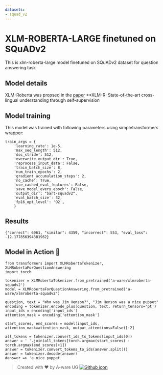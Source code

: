 ```yaml
---
datasets:
- squad_v2
---
```


# XLM-ROBERTA-LARGE finetuned on SQuADv2

This is xlm-roberta-large model finetuned on SQuADv2 dataset for question answering task

## Model details
XLM-Roberta was propsed in the [paper](https://arxiv.org/pdf/1911.02116.pdf) **XLM-R: State-of-the-art cross-lingual understanding through self-supervision

## Model training
This model was trained with following parameters using simpletransformers wrapper:
```
train_args = {
    'learning_rate': 1e-5,
    'max_seq_length': 512,
    'doc_stride': 512,
    'overwrite_output_dir': True,
    'reprocess_input_data': False,
    'train_batch_size': 8,
    'num_train_epochs': 2,
    'gradient_accumulation_steps': 2,
    'no_cache': True,
    'use_cached_eval_features': False,
    'save_model_every_epoch': False,
    'output_dir': "bart-squadv2",
    'eval_batch_size': 32,
    'fp16_opt_level': 'O2',
    }
```

## Results
```{"correct": 6961, "similar": 4359, "incorrect": 553, "eval_loss": -12.177856394381962}```

## Model in Action  🚀
```python3
from transformers import XLMRobertaTokenizer, XLMRobertaForQuestionAnswering
import torch

tokenizer = XLMRobertaTokenizer.from_pretrained('a-ware/xlmroberta-squadv2')
model = XLMRobertaForQuestionAnswering.from_pretrained('a-ware/xlmroberta-squadv2')

question, text = "Who was Jim Henson?", "Jim Henson was a nice puppet"
encoding = tokenizer.encode_plus(question, text, return_tensors='pt')
input_ids = encoding['input_ids']
attention_mask = encoding['attention_mask']

start_scores, end_scores = model(input_ids, attention_mask=attention_mask, output_attentions=False)[:2]

all_tokens = tokenizer.convert_ids_to_tokens(input_ids[0])
answer = ' '.join(all_tokens[torch.argmax(start_scores) : torch.argmax(end_scores)+1])
answer = tokenizer.convert_tokens_to_ids(answer.split())
answer = tokenizer.decode(answer)
#answer => 'a nice puppet' 
```

> Created with ❤️ by A-ware UG [![Github icon](https://cdn0.iconfinder.com/data/icons/octicons/1024/mark-github-32.png)](https://github.com/aware-ai)

